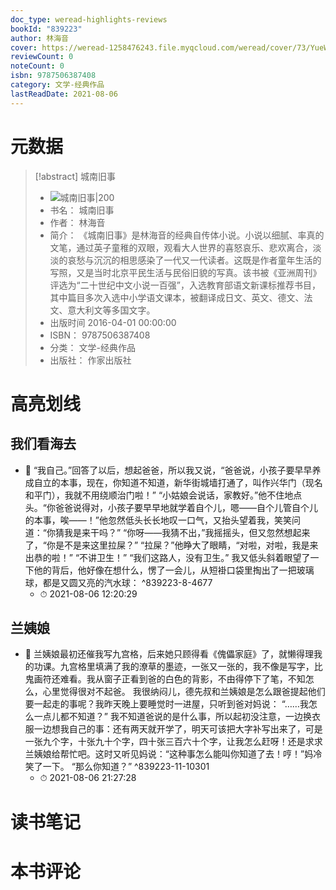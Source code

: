 ```yaml
---
doc_type: weread-highlights-reviews
bookId: "839223"
author: 林海音
cover: https://weread-1258476243.file.myqcloud.com/weread/cover/73/YueWen_839223/t7_YueWen_839223.jpg
reviewCount: 0
noteCount: 0
isbn: 9787506387408
category: 文学-经典作品
lastReadDate: 2021-08-06
---
```

# 元数据
> [!abstract] 城南旧事
> - ![ 城南旧事|200](https://weread-1258476243.file.myqcloud.com/weread/cover/73/YueWen_839223/t7_YueWen_839223.jpg)
> - 书名： 城南旧事
> - 作者： 林海音
> - 简介： 《城南旧事》是林海音的经典自传体小说。小说以细腻、率真的文笔，通过英子童稚的双眼，观看大人世界的喜怒哀乐、悲欢离合，淡淡的哀愁与沉沉的相思感染了一代又一代读者。这既是作者童年生活的写照，又是当时北京平民生活与民俗旧貌的写真。该书被《亚洲周刊》评选为“二十世纪中文小说一百强”，入选教育部语文新课标推荐书目，其中篇目多次入选中小学语文课本，被翻译成日文、英文、德文、法文、意大利文等多国文字。
> - 出版时间 2016-04-01 00:00:00
> - ISBN： 9787506387408
> - 分类： 文学-经典作品
> - 出版社： 作家出版社

# 高亮划线

## 我们看海去


- 📌 “我自己。”回答了以后，想起爸爸，所以我又说，“爸爸说，小孩子要早早养成自立的本事，现在，你知道不知道，新华街城墙打通了，叫作兴华门（现名和平门），我就不用绕顺治门啦！” “小姑娘会说话，家教好。”他不住地点头。“你爸爸说得对，小孩子要早早地就学着自个儿，嗯——自个儿管自个儿的本事，唉——！”他忽然低头长长地叹一口气，又抬头望着我，笑笑问道：“你猜我是来干吗？” “你呀——我猜不出，”我摇摇头，但又忽然想起来了，“你是不是来这里拉屎？” “拉屎？”他睁大了眼睛，“对啦，对啦，我是来出恭的啦！” “不讲卫生！” “我们这路人，没有卫生。” 我又低头斜着眼望了一下他的背后，他好像在想什么，愣了一会儿，从短褂口袋里掏出了一把玻璃球，都是又圆又亮的汽水球： ^839223-8-4677
    - ⏱ 2021-08-06 12:20:29 
## 兰姨娘


- 📌 兰姨娘最初还催我写九宫格，后来她只顾得看《傀儡家庭》了，就懒得理我的功课。九宫格里填满了我的潦草的墨迹，一张又一张的，我不像是写字，比鬼画符还难看。我从窗子正看到爸的白色的背影，不由得停下了笔，不知怎么，心里觉得很对不起爸。 我很纳闷儿，德先叔和兰姨娘是怎么跟爸提起他们要一起走的事呢？我昨天晚上要睡觉时一进屋，只听到爸对妈说： “……我怎么一点儿都不知道？” 我不知道爸说的是什么事，所以起初没注意，一边换衣服一边想我自己的事：还有两天就开学了，明天可该把大字补写出来了，可是一张九个字，十张九十个字，四十张三百六十个字，让我怎么赶呀！还是求求兰姨娘给帮忙吧。这时又听见妈说：“这种事怎么能叫你知道了去！哼！”妈冷笑了一下。 “那么你知道？” ^839223-11-10301
    - ⏱ 2021-08-06 21:27:28 
# 读书笔记

# 本书评论
